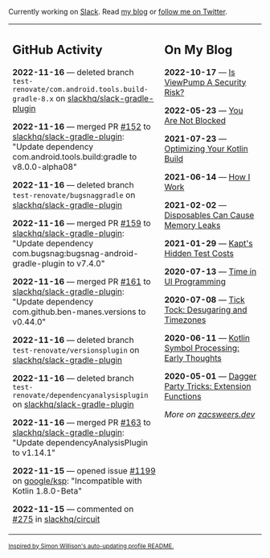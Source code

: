 Currently working on [Slack](https://slack.com/). Read [my blog](https://zacsweers.dev/) or [follow me on Twitter](https://twitter.com/ZacSweers).

<table><tr><td valign="top" width="60%">

## GitHub Activity
<!-- githubActivity starts -->
**2022-11-16** — deleted branch `test-renovate/com.android.tools.build-gradle-8.x` on [slackhq/slack-gradle-plugin](https://github.com/slackhq/slack-gradle-plugin)

**2022-11-16** — merged PR [#152](https://github.com/slackhq/slack-gradle-plugin/pull/152) to [slackhq/slack-gradle-plugin](https://github.com/slackhq/slack-gradle-plugin): "Update dependency com.android.tools.build:gradle to v8.0.0-alpha08"

**2022-11-16** — deleted branch `test-renovate/bugsnaggradle` on [slackhq/slack-gradle-plugin](https://github.com/slackhq/slack-gradle-plugin)

**2022-11-16** — merged PR [#159](https://github.com/slackhq/slack-gradle-plugin/pull/159) to [slackhq/slack-gradle-plugin](https://github.com/slackhq/slack-gradle-plugin): "Update dependency com.bugsnag:bugsnag-android-gradle-plugin to v7.4.0"

**2022-11-16** — merged PR [#161](https://github.com/slackhq/slack-gradle-plugin/pull/161) to [slackhq/slack-gradle-plugin](https://github.com/slackhq/slack-gradle-plugin): "Update dependency com.github.ben-manes.versions to v0.44.0"

**2022-11-16** — deleted branch `test-renovate/versionsplugin` on [slackhq/slack-gradle-plugin](https://github.com/slackhq/slack-gradle-plugin)

**2022-11-16** — deleted branch `test-renovate/dependencyanalysisplugin` on [slackhq/slack-gradle-plugin](https://github.com/slackhq/slack-gradle-plugin)

**2022-11-16** — merged PR [#163](https://github.com/slackhq/slack-gradle-plugin/pull/163) to [slackhq/slack-gradle-plugin](https://github.com/slackhq/slack-gradle-plugin): "Update dependencyAnalysisPlugin to v1.14.1"

**2022-11-15** — opened issue [#1199](https://github.com/google/ksp/issues/1199) on [google/ksp](https://github.com/google/ksp): "Incompatible with Kotlin 1.8.0-Beta"

**2022-11-15** — commented on [#275](https://github.com/slackhq/circuit/pull/275#issuecomment-1315837270) in [slackhq/circuit](https://github.com/slackhq/circuit)
<!-- githubActivity ends -->
</td><td valign="top" width="40%">

## On My Blog
<!-- blog starts -->
**2022-10-17** — [Is ViewPump A Security Risk?](https://www.zacsweers.dev/is-viewpump-a-security-risk/)

**2022-05-23** — [You Are Not Blocked](https://www.zacsweers.dev/you-are-not-blocked/)

**2021-07-23** — [Optimizing Your Kotlin Build](https://www.zacsweers.dev/optimizing-your-kotlin-build/)

**2021-06-14** — [How I Work](https://www.zacsweers.dev/how-i-work/)

**2021-02-02** — [Disposables Can Cause Memory Leaks](https://www.zacsweers.dev/disposables-can-cause-memory-leaks/)

**2021-01-29** — [Kapt's Hidden Test Costs](https://www.zacsweers.dev/kapts-hidden-test-costs/)

**2020-07-13** — [Time in UI Programming](https://www.zacsweers.dev/time-in-ui/)

**2020-07-08** — [Tick Tock: Desugaring and Timezones](https://www.zacsweers.dev/ticktock-desugaring-timezones/)

**2020-06-11** — [Kotlin Symbol Processing: Early Thoughts](https://www.zacsweers.dev/kotlin-symbol-processor-early-thoughts/)

**2020-05-01** — [Dagger Party Tricks: Extension Functions](https://www.zacsweers.dev/dagger-party-tricks-extension-functions/)
<!-- blog ends -->
_More on [zacsweers.dev](https://zacsweers.dev/)_
</td></tr></table>

<sub><a href="https://simonwillison.net/2020/Jul/10/self-updating-profile-readme/">Inspired by Simon Willison's auto-updating profile README.</a></sub>